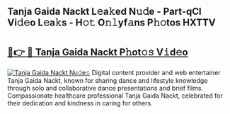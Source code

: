 ## Tanja Gaida Nackt L𝚎a𝚔ed N𝚞𝚍e - Part-qCl Vi𝚍𝚎o L𝚎a𝚔s - H𝚘𝚝 O𝚗𝚕yf𝚊ns P𝚑𝚘tos HXTTV

# <h2><a href="http://kfefkkn.oniu.top/?m=Tanja+Gaida+Nackt">🔗👉 🔴 Tanja Gaida Nackt P𝚑ot𝚘𝚜 V𝚒d𝚎o</a></h2>

[![Tanja Gaida Nackt Nu𝚍e𝚜](https://i.imgur.com/0qMVB7G.gif)](http://kfefkkn.oniu.top/?m=Tanja+Gaida+Nackt)
Digital content provider and web entertainer Tanja Gaida Nackt, known for sharing dance and lifestyle knowledge through solo and collaborative dance presentations and brief films. Compassionate healthcare professional Tanja Gaida Nackt, celebrated for their dedication and kindness in caring for others.  
